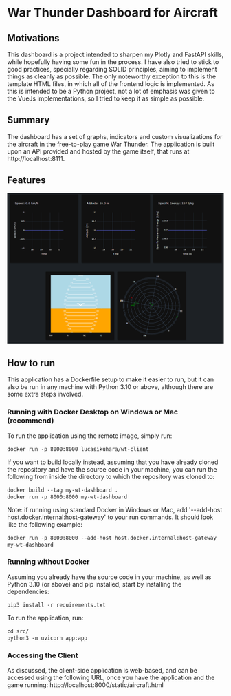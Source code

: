 # War Thunder Dashboard for Aircraft

## Motivations

This dashboard is a project intended to sharpen my Plotly and FastAPI skills, while 
hopefully having some fun in the process. I have also tried to stick to good practices, specially regarding SOLID principles, aiming to implement things as cleanly as possible. The only noteworthy exception to this is the template HTML files, in which all of the frontend logic is implemented. As this is intended to be a Python project, not a lot of emphasis was given to the VueJs implementations, so I tried to keep it as simple as possible.

## Summary

The dashboard has a set of graphs, indicators and custom visualizations for the aircraft in the free-to-play game War Thunder. The application is built upon an API provided and hosted by the game itself, that runs at http://localhost:8111.

## Features

![Image](./pictures/home.png "home")

## How to run

This application has a Dockerfile setup to make it easier to run, but it can also be run in any machine with Python 3.10 or above, although there are some extra steps involved.

### Running with Docker Desktop on Windows or Mac (recommend)

To run the application using the remote image, simply run:

```shell
docker run -p 8000:8000 lucasikuhara/wt-client
```

If you want to build locally instead, assuming that you have already cloned the repository and have the
source code in your machine, you can run the following from inside the directory to which the repository was cloned to:

```shell
docker build --tag my-wt-dashboard .
docker run -p 8000:8000 my-wt-dashboard
```

Note: if running using standard Docker in Windows or Mac, add '--add-host host.docker.internal:host-gateway'
to your run commands. It should look like the following example:

```shell
docker run -p 8000:8000 --add-host host.docker.internal:host-gateway my-wt-dashboard
```

### Running without Docker

Assuming you already have the source code in your machine, as well as Python 3.10 (or above) and pip installed, start by installing the dependencies:

```shell
pip3 install -r requirements.txt
```

To run the application, run:

```shell
cd src/
python3 -m uvicorn app:app
```

### Accessing the Client

As discussed, the client-side application is web-based, and can be accessed using the following URL, once you have the application and the game running: http://localhost:8000/static/aircraft.html

